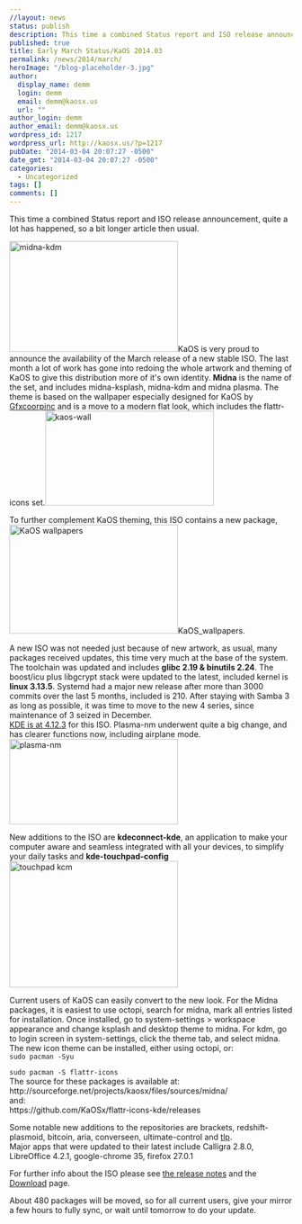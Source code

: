 ```yaml
---
//layout: news
status: publish
description: This time a combined Status report and ISO release announcement, quite a lot has happened, so a bit longer article then usual.
published: true
title: Early March Status/KaOS 2014.03
permalink: /news/2014/march/
heroImage: "/blog-placeholder-3.jpg"
author:
  display_name: demm
  login: demm
  email: demm@kaosx.us
  url: ""
author_login: demm
author_email: demm@kaosx.us
wordpress_id: 1217
wordpress_url: http://kaosx.us/?p=1217
pubDate: "2014-03-04 20:07:27 -0500"
date_gmt: "2014-03-04 20:07:27 -0500"
categories:
  - Uncategorized
tags: []
comments: []
---
```


<p>This time a combined Status report and ISO release announcement, quite a lot has happened, so a bit longer article then usual.</p>
<p><a href="http://kaosx.us/wp-content/uploads/2014/03/snapshot28.png"><img class="alignleft size-medium wp-image-1221" src="http://kaosx.us/wp-content/uploads/2014/03/snapshot28-300x197.png" alt="midna-kdm" width="300" height="197" /></a>KaOS is very proud to announce the availability of the March release of a new stable ISO. The last month a lot of work has gone into redoing the whole artwork and theming of KaOS to give this distribution more of it's own identity. <strong>Midna</strong> is the name of the set, and includes midna-ksplash, midna-kdm and midna plasma. The theme is based on the wallpaper especially designed for KaOS by <a title="Gfxcoorpinc" href="http://dsings.deviantart.com/">Gfxcoorpinc</a> and is a move to a modern flat look, which includes the flattr-icons set.<a href="http://kaosx.us/wp-content/uploads/2014/03/kaos-wall-1.png"><img class="alignright size-medium wp-image-1219" src="http://kaosx.us/wp-content/uploads/2014/03/kaos-wall-1-300x168.png" alt="kaos-wall" width="300" height="168" /></a></p>
<p>To further complement KaOS theming, this ISO contains a new package, <a href="http://kaosx.us/wp-content/uploads/2014/03/snapshot16.png"><img class="alignleft size-medium wp-image-1224" src="http://kaosx.us/wp-content/uploads/2014/03/snapshot16-300x194.png" alt="KaOS wallpapers" width="300" height="194" /></a>KaOS_wallpapers.</p>
<p>A new ISO was not needed just because of new artwork, as usual, many packages received updates, this time very much at the base of the system. The toolchain was updated and includes <strong>glibc 2.19 &amp; binutils 2.24</strong>. The boost/icu plus libgcrypt stack were updated to the latest, included kernel is <strong>linux 3.13.5</strong>. Systemd had a major new release after more than 3000 commits over the last 5 months, included is 210. After staying with Samba 3 as long as possible, it was time to move to the new 4 series, since maintenance of 3 seized in December.<br />
<a class="fancybox-iframe" title="kde 4.12.3" href="http://kde.org/announcements/announce-4.12.3.php"> KDE is at 4.12.3</a> for this ISO. Plasma-nm underwent quite a big change, and has clearer functions now, including airplane mode. <a href="http://kaosx.us/wp-content/uploads/2014/03/snapshot42.png"><img class="alignright size-medium wp-image-1226" src="http://kaosx.us/wp-content/uploads/2014/03/snapshot42-300x152.png" alt="plasma-nm" width="300" height="152" /></a></p>
<p>New additions to the ISO are <strong>kdeconnect-kde</strong>, an application to make your computer aware and seamless integrated with all your devices, to simplify your daily tasks and <strong>kde-touchpad-config</strong> <a href="http://kaosx.us/wp-content/uploads/2014/03/snapshot43.png"><img class="alignleft size-medium wp-image-1229" src="http://kaosx.us/wp-content/uploads/2014/03/snapshot43-300x225.png" alt="touchpad kcm" width="300" height="225" /></a></p>
<p>Current users of KaOS can easily convert to the new look. For the Midna packages, it is easiest to use octopi, search for midna, mark all entries listed for installation. Once installed, go to system-settings > workspace appearance and change ksplash and desktop theme to midna. For kdm, go to login screen in system-settings, click the theme tab, and select midna.<br />
The new icon theme can be installed, either using octopi, or:<br />
<code>sudo pacman -Syu<br />
sudo pacman -S flattr-icons</code><br />
The source for these packages is available at:<br />
http://sourceforge.net/projects/kaosx/files/sources/midna/<br />
and:<br />
https://github.com/KaOSx/flattr-icons-kde/releases</p>
<p>Some notable new additions to the repositories are brackets, redshift-plasmoid, bitcoin, aria, converseen, ultimate-control and <a title="tlp" href="http://kaosx.us/packages/index.php?act=search&amp;subdir=&amp;sortby=date&amp;order=descending&amp;searchpattern=tlp">tlp</a>.<br />
Major apps that were updated to their latest include Calligra 2.8.0, LibreOffice 4.2.1, google-chrome 35, firefox 27.0.1</p>
<p>For further info about the ISO please see <a class="fancybox-iframe" title="release notes" href="http://kaosx.us/RELEASE_NOTES_20140301.html">the release notes</a> and the <a title="Download" href="http://kaosx.us/download/">Download</a> page.</p>
<p>About 480 packages will be moved, so for all current users, give your mirror a few hours to fully sync, or wait until tomorrow to do your update.</p>
